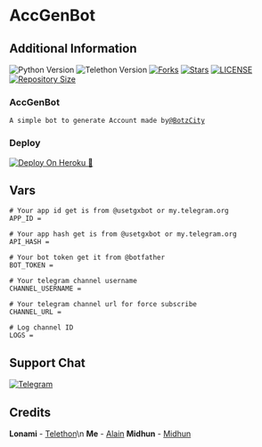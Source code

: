 # AccGenBot

## Additional Information
![Python Version](https://img.shields.io/badge/python-3.9.1-green?style=for-the-badge&logo=appveyor)
![Telethon Version](https://img.shields.io/badge/telethon-1.21.1-blue?style=for-the-badge&logo=appveyor)
[![Forks](https://img.shields.io/github/forks/BotzCity/AccGenBot?style=for-the-badge&logo=appveyor)](https://GitHub.com/BotzCity/AccGenBot/fork)
[![Stars](https://img.shields.io/github/stars/BotzCity/AccGenBot?style=for-the-badge&logo=appveyor)](https://GitHub.com/BotzCity/AccGenBot/stargazers)
[![LICENSE](https://img.shields.io/github/license/BotzCity/AccGenBot?style=for-the-badge&logo=appveyor)](https://GitHub.com/BotzCity/AccGenBot/license)
[![Repository Size](https://img.shields.io/github/repo-size/BotzCity/AccGenBot?style=for-the-badge&logo=appveyor)](https://GitHub.com/BotzCity/AccGenBot)




### AccGenBot
`A simple bot to generate Account made by`[`@BotzCity`](https://telegram.me/BotzCity)

### Deploy
[![Deploy On Heroku 📨](https://www.herokucdn.com/deploy/button.svg)](https://heroku.com/deploy)

## Vars
```
# Your app id get is from @usetgxbot or my.telegram.org
APP_ID =

# Your app hash get is from @usetgxbot or my.telegram.org
API_HASH =

# Your bot token get it from @botfather
BOT_TOKEN =

# Your telegram channel username
CHANNEL_USERNAME =

# Your telegram channel url for force subscribe
CHANNEL_URL =

# Log channel ID
LOGS =
```
## Support Chat
[![Telegram](https://img.shields.io/badge/BotzCityChat-1b77FF.svg?style=for-the-badge&logo=BotzCityChat)](https://t.me/BotzCityChat)

## Credits

**Lonami** - [Telethon](GitHub.com/LonamiWebs)\n
**Me** - [Alain](https://telegram.me/Alain_xD)
**Midhun** - [Midhun](https://t.me/Midhun_xD)
